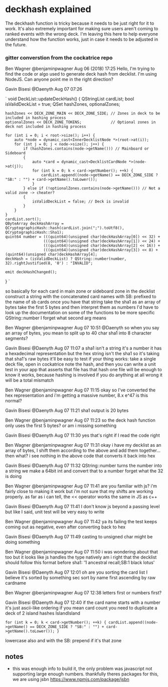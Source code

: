 # deckhash explained

  The deckhash function is tricky because it needs to be just right for it to work.
  It's also extremely important for making sure users aren't coming to ranked events with the wrong deck.
  I'm leaving this here to help everyone understand how the function works, just in case it needs to be adjusted in the future.


### gitter converstion from the cockatrice repo

Ben Wagner @benjaminpwagner Aug 06 (2018) 17:25
Hello, I'm trying to find the code or algo used to generate deck hash from decklist. I'm using NodeJS. Can anyone point me in the right direction?

Gavin Bisesi @Daenyth Aug 07 07:26

`
void DeckList::updateDeckHash()
{
    QStringList cardList;
    bool isValidDeckList = true;
    QSet<QString> hashZones, optionalZones;

    hashZones << DECK_ZONE_MAIN << DECK_ZONE_SIDE; // Zones in deck to be included in hashing process
    optionalZones << DECK_ZONE_TOKENS;             // Optional zones in deck not included in hashing process

    for (int i = 0; i < root->size(); i++) {
        auto *node = dynamic_cast<InnerDecklistNode *>(root->at(i));
        for (int j = 0; j < node->size(); j++) {
            if (hashZones.contains(node->getName())) // Mainboard or Sideboard
            {
                auto *card = dynamic_cast<DecklistCardNode *>(node->at(j));
                for (int k = 0; k < card->getNumber(); ++k) {
                    cardList.append((node->getName() == DECK_ZONE_SIDE ? "SB:" : "") + card->getName().toLower());
                }
            } else if (!optionalZones.contains(node->getName())) // Not a valid zone -> cheater?
            {
                isValidDeckList = false; // Deck is invalid
            }
        }
    }
    cardList.sort();
    QByteArray deckHashArray = QCryptographicHash::hash(cardList.join(";").toUtf8(), QCryptographicHash::Sha1);
    quint64 number = (((quint64)(unsigned char)deckHashArray[0]) << 32) +
                     (((quint64)(unsigned char)deckHashArray[1]) << 24) +
                     (((quint64)(unsigned char)deckHashArray[2] << 16)) +
                     (((quint64)(unsigned char)deckHashArray[3]) << 8) + (quint64)(unsigned char)deckHashArray[4];
    deckHash = (isValidDeckList) ? QString::number(number, 32).rightJustified(8, '0') : "INVALID";

    emit deckHashChanged();
}
`

so basically
for each card in main zone or sideboard zone in the decklist
construct a string with the concatenated card names
with SB: prefixed to the name of sb cards
once you have that string
take the sha1
as an array of bytes
take the first 5 bytes
and then interpret them as numbers
I'd have to look up the documentation on some of the functions to be more specific
QString::number I forget what second arg means

Ben Wagner @benjaminpwagner Aug 07 10:51
@Daenyth so when you say an array of bytes, you mean to split up to 40 char sha1 into 8 character segments?

Gavin Bisesi @Daenyth Aug 07 11:07
a sha1 isn't a string
it's a number
it has a hexadecimal representation
but the hex string isn't the sha1
so it's taking that sha1's raw bytes
it'll be easy to test if your thing works: take a single deck file, open in cockatrice note the hash, and then you can write a unit test in your app that asserts that file has that hash
one file will be enough to know it works, because hashing is involved
if you do anything at all wrong it will be a total mismatch

Ben Wagner @benjaminpwagner Aug 07 11:15
okay so I've converted the hex representation and i'm getting a massive number, 8.x e^47
is this normal?

Gavin Bisesi @Daenyth Aug 07 11:21
sha1 output is 20 bytes

Ben Wagner @benjaminpwagner Aug 07 11:23
so the deck hash function only uses the first 5 bytes? or am i missing something

Gavin Bisesi @Daenyth Aug 07 11:30
yes
that's right
if I read the code right

Ben Wagner @benjaminpwagner Aug 07 11:31
okay i have my decklist as an array of bytes, I shift them according to the above and add them together... then what? i see nothing in the above code that converts it back into hex

Gavin Bisesi @Daenyth Aug 07 11:32
QString::number
turns the number into a string
we make a 64bit int
and convert that to a number
forget what the 32 is doing

Ben Wagner @benjaminpwagner Aug 07 11:41
are you familiar with js? i'm fairly close to making it work but i'm not sure that my shifts are working properly. as far as i can tell, the << operator works the same in JS as c++

Gavin Bisesi @Daenyth Aug 07 11:41
I don't know js beyond a passing level
but like I said, unit test will be very easy to write

Ben Wagner @benjaminpwagner Aug 07 11:42
ya its failing the test
keeps coming out as negative, even after converting back to hex

Gavin Bisesi @Daenyth Aug 07 11:49
casting to unsigned char
might be doing something

Ben Wagner @benjaminpwagner Aug 07 11:50
i was wondering about that too but it looks like js handles the type natively
am i right that the decklist should follow this format before sha1: '1 ancestral recall;SB:1 black lotus'

Gavin Bisesi @Daenyth Aug 07 12:01
oh are you sorting the card list
I believe it's sorted by something
sec
sort by name first
ascending by raw cardname

Ben Wagner @benjaminpwagner Aug 07 12:38
letters first or numbers first?

Gavin Bisesi @Daenyth Aug 07 12:40
if the card name starts with a number it's just ascii-like ordering
if you mean card count you need to duplicate
a deck of 2 island hashes IslandIsland

`
for (int k = 0; k < card->getNumber(); ++k) {
    cardList.append((node->getName() == DECK_ZONE_SIDE ? "SB:" : "") + card->getName().toLower());
}
`

lowercase also
and with the SB: prepend if it's that zone


## notes

  - this was enough info to build it, the only problem was javascript not supporting large enough numbers.
  thankfully theres packages for this, we are using jsbn https://www.npmjs.com/package/jsbn


